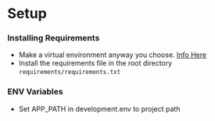 # Setup

### Installing Requirements

* Make a virtual environment anyway you choose. [Info Here](https://docs.python-guide.org/dev/virtualenvs/)
* Install the requirements file in the root directory `requirements/requirements.txt`

### ENV Variables
* Set APP_PATH in development.env to project path